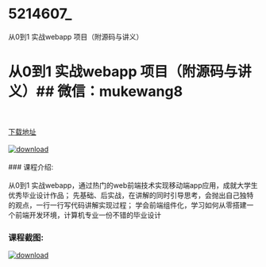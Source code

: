 # 5214607_
从0到1 实战webapp 项目（附源码与讲义）
# 从0到1 实战webapp 项目（附源码与讲义）## 微信：mukewang8
<br/></br>[下载地址](http://www.36tz.cn/article/5214607 "下载地址")
<br/></br>[![download](http://36tz.cn/muke_img/2020_07_1-85-300x175.png "下载地址")](http://www.36tz.cn/article/5214607 "下载地址")
<br/></br>### 课程介绍:<br/></br>从0到1 实战webapp，通过热门的web前端技术实现移动端app应用，成就大学生优秀毕业设计作品；
先基础、后实战，在讲解的同时引导思考，会抛出自己独特的观点，一行一行写代码讲解实现过程；
学会前端组件化，学习如何从零搭建一个前端开发环境，计算机专业一份不错的毕业设计

### 课程截图:
[![download](http://36tz.cn/muke_img/2020_07_2-85.png "下载地址")](http://www.36tz.cn/article/5214607 "下载地址")
